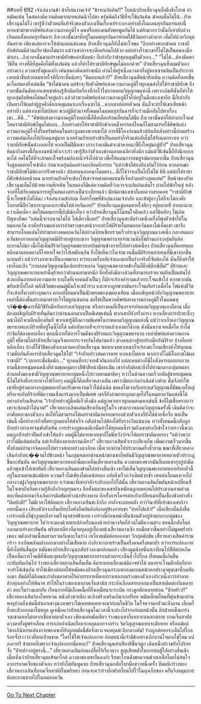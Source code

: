 ##บทที่ 692 เจ้าเล่นงานข้า ข้าก็เล่นงานเจ้า!
“ข้าจะแก้แค้น!!” ใบหน้าป๋ายเสี่ยวฉุนบึ้งตึงขึงโกรธ กำหมัดแน่น ในสมองมีความคิดมากมายแล่นฉิวไปมา ครุ่นคิดถึงวิธีที่จะใช้แก้แค้น
ฆ่าคนนั้นไม่ได้...ป๋ายเสี่ยวฉุนไม่โง่ เขารู้ดีว่าตัวตนที่แท้จริงของตัวเองเป็นเรื่องเปราะบางอย่างยิ่งในแดนทุรกันดารแห่งนี้ หากเขาฆ่าพวกศิษย์แห่งความภาคภูมิใจ คนหรือสองคนยังพอพูดกันได้ แต่ถ้ามากกว่านั้นก็เท่ากับล่วงเกินคนทั้งแดนทุรกันดาร ถึงเวลานั้นเขาที่อยู่ในแดนทุรกันดารย่อมใช้ชีวิตอย่างลำบาก เต็มไปด้วยวิกฤตอันตราย
เพียงแต่หากจะให้ฆ่าแค่คนสองคน ป๋ายเสี่ยวฉุนก็ยังไม่สะใจพอ
“อีกอย่างหากฆ่าคน ราชาผียักษ์ย่อมมีส่วนเกี่ยวข้องไม่มาก แม้ว่าเขาอาจจะเดือดร้อนไปด้วย แต่อย่างไรซะเขาก็ไม่ได้เป็นคนลงมือฆ่าเอง...ถึงเวลานั้นตาแก่ราชาผียักษ์แค่กลับหน้า ก็เท่ากับว่าข้าขุดหลุมฝังตัวเอง...”
“ไม่ได้...ต้องคิดหาวิธีอื่น ทางที่ดีที่สุดคือได้ทั้งแก้แค้น แล้วก็ทำให้ราชาผียักษ์พูดไม่ออกด้วย” ป๋ายเสี่ยวฉุนทึ้งผมตัวเองอย่างแรง ดวงตาทั้งคู่แดงก่ำ เค้นสมองคิดอย่างหนัก ผ่านไปครู่หนึ่งดวงตาทั้งคู่ของเขาพลันเป็นประกาย เงยหน้าขึ้นด้วยลมหายใจที่ถี่กระชั้นน้อยๆ
“คิดออกแล้ว!!” ป๋ายเสี่ยวฉุนสีหน้าฮึกเหิม ความคิดที่ลอยขึ้นมาในสมองยิ่งเด่นชัด
“ข้าไม่ฆ่าคน แต่ข้าจะจับตัวศิษย์แห่งความภาคภูมิใจทุกคนส่งไปให้ราชาผียักษ์ ถึงเวลานั้นอันดับแรกเลยเขาต้องรู้สึกผิดกับเรื่องที่ก่อไว้ในกาหลอมวิญญาณแห่งนี้ เพราะเดิมทีนั่นก็ทำให้ทุกกลุ่มอิทธิพลไม่พอใจอยู่แล้ว แล้วถ้าพวกศิษย์แห่งความภาคภูมิใจไปอยู่ในมือของเขาอีก นี่ก็เท่ากับเปิดทางให้เหล่าผู้สูงศักดิ์หาเหตุผลมาเอาเรื่องเขาได้...หากเขาปล่อยตัวคน นั่นก็จะทำให้เขาเสียหน้าอย่างยิ่ง แต่หากเขาไม่ปล่อย พวกผู้มีอำนาจทั้งหมดในแดนทุรกันดารก็จะร่วมมือกันไปหาเรื่องเขา...หึหึ...”
“ศิษย์แห่งความภาคภูมิใจเหล่านี้ก็คือเผือกร้อนที่หล่นใส่มือ ถึงเวลานั้นต่อให้ลำบากใจแค่ไหนราชาผียักษ์ก็พูดไม่ออก...อีกอย่างต่อให้ราชาผียักษ์จะเผด็จการแค่ไหนก็ไม่สามารถใช้ศิษย์แห่งความภาคภูมิใจไปรีดทรัพย์คนในตระกูลของพวกเขาได้ การที่ขี้โกงก่อนแล้วปล้นทีหลังอย่างนี้ย่อมสร้างความแค้นเคืองให้กับคนหมู่มาก นายท่านป๋ายอย่างข้าเป็นคนทำก็จริงแต่กลับไม่ได้รับผลกระทบ ทว่าราชาผียักษ์นั้นต่างออกไป หากเป็นฝีมือเขา เกรงว่าคงมีแต่จะนำหายนะที่ยิ่งใหญ่มาสู่ตัว!” ป๋ายเสี่ยวฉุนคิดมาถึงตรงนี้ก็แหงนหน้าหัวเราะร่า
เขารู้สึกว่าตัวเองช่างฉลาดเฉลียวยิ่งนัก แม้แต่วิธีเช่นนี้ก็ยังนึกออกมาได้ อดไม่ได้ที่จะลำพองใจพร้อมปลงอนิจจังไปด้วย เพื่อให้แผนการสมบูรณ์แบบมากขึ้น ป๋ายเสี่ยวฉุนจึงสูดลมหายใจเข้าลึก ก่อนจะครุ่นคิดอย่างละเอียดอีกรอบ
“แต่ว่าข้าก็ต้องป้องกันไว้ก่อน หากตาเฒ่าราชาผียักษ์ไม่ต้องการรักษาหน้า ปล่อยคนออกมาโดยตรง...นี่ก็ใช่ว่าจะเป็นไปไม่ได้ หึหึ แต่ต่อให้ราชาผียักษ์ปล่อยตัวคน นายท่านป๋ายก็จะต้องให้เขาจ่ายค่าตอบแทนที่เจ็บปวดอย่างสุดแสน!” สีหน้าของป๋ายเสี่ยวฉุนเต็มไปด้วยความฮึกเหิม ในสมองก็มีแต่ความคิดที่ว่าควรจะแก้แค้นเช่นไร ผ่านไปพักใหญ่ หลังจากที่ไล่เรียงแผนการอยู่ในสมองอย่างเป็นระเบียบแล้ว นัยน์ตาของเขาก็เผยความรอคอย
“ราชาผียักษ์ นี่จะโทษข้าไม่ได้นะ เจ้าเล่นงานข้าก่อน ก็อย่าโทษที่ข้าเล่นงานเจ้ากลับ และข้าผู้อาวุโสก็จะได้อาศัยโอกาสนี้ฝึกวิชากระดูกคงกระพันไปด้วยกันเลย!” ป๋ายเสี่ยวฉุนสูดลมหายใจลึกๆ อยู่หลายที สายตาฉายแววเด็ดเดี่ยว ต่อให้แผนการนี้ยังมีช่องโหว่ ทว่าป๋ายเสี่ยวฉุนก็ไม่สนใจอีกแล้ว แค่วิธีหลักๆ ไม่เกิดปัญหาก็พอ
“แค้นนี้จะรอนานไม่ได้ ไปเดี๋ยวนี้เลย!” ป๋ายเสี่ยวฉุนสะบัดร่างหนึ่งครั้งก็พุ่งตัวเข้าไปในหมอกควัน อาศัยปราณแห่งการอำพรางของหน้ากากทำให้ผีร้ายในหมอกควันมองไม่เห็นเขา เขาจึงสามารถโลดแล่นไปท่ามกลางหมอกควันได้อย่างเงียบเชียบรวดเร็วประดุจวิญญาณดวงหนึ่ง
กลางหมอกควันของกาหลอมวิญญาณมีผีร้ายอยู่เยอะมาก วิญญาณพยาบาทจำนวนนับไม่ถ้วนเกาะกลุ่มกันห้อทะยานไปมา เมื่อได้เห็นผีร้ายวิญญาณพยาบาทบินผ่านข้างกายไปอย่างต่อเนื่อง ป๋ายเสี่ยวฉุนที่คอยหลบหลีกมาตลอดทางก็ใจหายใจคว่ำไปเหมือนกัน
ยิ่งได้เห็นว่าในจำนวนนั้นมีผีร้ายหลายตนที่มีเขางอกขึ้นมาบนหัว แม้ว่าร่างกายจะเป็นภาพมายา ทว่าบางครั้งกลับจำแลงมาเป็นร่างจริงที่จับต้องได้ นั่นก็ยิ่งทำให้เขาอึ้งตะลึง
“กาหลอมวิญญาณนี้แปลกประหลาด วิญญาณพยาบาทข้างในก็ยิ่งพิลึกพิลั่น!”
ผีร้ายและวิญญาณพยาบาทเหล่านี้ดุร้ายกว่าด้านนอกมากนัก อีกทั้งยังมีบางส่วนที่สามารถร่ายเวทลับเปี่ยมล้นไปด้วยกลิ่นอายแห่งความตาย ยามใดที่เจอคนตัวเป็นๆ ก็มักจะร้องคำรามแล้วกระโจนเข้าใส่ หากพวกมันขยับเข้าไปใกล้ พลังชีวิตของคนผู้นั้นก็จะสลัวราง และหากถูกพวกมันกระโจนทับร่างเมื่อใด ไฟแห่งชีวิตก็จะส่ายไหวอย่างรุนแรง
หากเปลี่ยนมาเป็นนักพรตของเขตทงเทียน เมื่อเผชิญหน้ากับวิญญาณพยาบาทเหล่านี้ต้องตื่นตระหนกทำอะไรไม่ถูกแน่นอน ต่อให้เป็นพวกศิษย์แห่งความภาคภูมิใจในแดนทุรกั���ดารที่มีวิธีรับมือกับกระแสวิญญาณ หรือบางคนที่เป็นอาจารย์หลอมวิญญาณเองก็ตาม เมื่อต้องเผชิญกับผีร้ายที่ดุดันกว่าด้านนอกมากเป็นพิเศษเช่นนี้ พวกเขาก็ยังกริ่งเกรง หากเลี่ยงการปะทะซึ่งๆ หน้าได้ก็จะหลีกเลี่ยงทันที
พวกเขารู้ดีถึงความพิเศษในกาหลอมวิญญาณแห่งนี้ แม้ว่าจะเก็บเอาวิญญาณพยาบาทและผีร้ายที่อยู่ในนี้ไปได้ แต่กลับยากที่จะกำราบแล้วเอามาใช้งาน ดังนั้นหากเจอเมื่อใด ถ้าไม่กำจัดก็ต้องหลบเลี่ยง
ตอนนี้ภายใต้การโจมตีของผีร้ายและวิญญาณพยาบาท เหล่าศิษย์แห่งความภาคภูมิใจที่ตามไล่ล่าป๋ายเสี่ยวฉุนจึงแยกกระจายกันไปนานแล้ว ต่างคนต่างสู้รบปรบมือกับผีร้าย บ้างก็คอยหลีกเลี่ยง บ้างก็ใช้วิธีของตัวเองตามหาป๋ายเสี่ยวฉุน
พอหาเจอพวกเขาก็จะร้องตะโกนเสียงดังให้ทุกคนร่วมมือกันสังหารป๋ายเสี่ยวฉุนให้ได้!
“เจ้าป๋ายฮ่าวสมควรตาย หากเขาไม่ตาย พวกเราก็ไม่มีโอกาสได้ผลราชาผี!”
“เวลากระชั้นชิดนัก...” ทุกคนที่กระจายตัวกันออกไป แต่ละคนต่างก็มีไอสังหารตลบอบอวล ยามนี้ชายหนุ่มคนหนึ่งที่สวมชุดคลุมยาวสีฟ้าสีหน้ามืดทะมึน เขากำลังห้อตะบึงไปท่ามกลางกลุ่มหมอก ด้านหลังของเขามีวิญญาณพยาบาทกลุ่มหนึ่งไล่กวดตามมาติดๆ ทว่าในด้านความเร็วกลับสู้ชายหนุ่มคนนี้ไม่ได้จึงทิ้งระยะห่างไปเรื่อยๆ
คนผู้นี้ก็คือเสี่ยวหลางเสิน เพราะมีตบะก่อกำเนิดช่วงท้าย นั่นจึงทำให้เขาที่อยู่ท่ามกลางกลุ่มหมอกยังคงรักษาความเร็วได้ดังเดิม ขอแค่ไม่เจอกับกระแสวิญญาณที่มีขนาดใหญ่หรือเจอกับผีร้ายที่มีความแข็งแกร่งมากเป็นพิเศษ เขาก็ยังสามารถบุกตะลุยไปในหมอกควันแห่งนี้ได้อย่างกำเริบเสิบสาน
“เจ้าป๋ายฮ่าวผู้นี้หนีเร็วยิ่งนัก แต่ถูกพวกเราทุกคนตามหาเช่นนี้ ข้าก็ไม่เชื่อหรอกว่าเขาจะซ่อนตัวได้นาน!” เสี่ยวหลางเสินแค่นเสียงเย็นอยู่ในใจ เขามากาหลอมวิญญาณครั้งนี้ เดิมคิดว่าจะอาศัยตบะของตัวเอง ต่อให้ไม่สามารถได้ผลราชาผีมาครอบครองด้วยตัวเองก็ยังได้ช่วยซื่อจื่อ พอเป็นเช่นนี้ เมื่อทำภารกิจที่ตระกูลมอบให้สำเร็จ กลับบ้านไปต้องได้รับรางวัลแน่นอน
ทว่าทั้งหมดนี้กลับถูกป๋ายฮ่าวทำลายจนพังยับเยิน การปรากฏของผนึกนั้นทำให้ทุกคนซึ่งรวมถึงเขาต่างก็เข้าใจว่าคราวนี้พวกตนถูกป๋ายฮ่าวปั่นหัวเข้าให้แล้ว คนผู้นี้ไม่ตายพวกเขาก็ไม่มีหวังว่าจะได้ผลราชาผีมาครอง
“แม้ว่าพวกเราไม่มีแค้นต่อกัน แต่เจ้าก็ต้องตายสถานเดียว!” เสี่ยวหลางเสินหัวเราะเสียงเย็น เพิ่มความเร็วมากขึ้นทั้งยังแผ่อำนาจจิตออกไปตรวจสอบอย่างละเอียด เมื่อเวลาผ่านไปประมาณครึ่งชั่วยาม ขณะที่เสี่ยวหลางเสินกำลังทะ��านไปข้างหน้า ในกลุ่มหมอกด้านหน้าของเขาก็พลันมีวิญญาณพยาบาทหลายตัวปรากฏขึ้นกะทันหัน พอวิญญาณพยาบาทเหล่านี้มองเห็นเสี่ยวหลางเสิน ดวงตาของพวกมันก็เผยแสงรุบรู่ดำมืดแล้วพุ่งเข้าใส่เขาทันที
เสี่ยวหลางเสินมองข้ามไปอย่างสิ้นเชิง เขาไม่เห็นวิญญาณพยาบาทหลายร้อยตัวนี้อยู่ในสายตาแม้แต่น้อย ความเร็วไม่เพียงไม่ลดน้อยลง กลับยิ่งเร็วกว่าเดิมด้วยซ้ำ เขาเผ่นโผนแหวกไปกลางวงฝูงวิญญาณพยาบาท ทว่าขณะที่เขากำลังจะฝ่าออกไปได้นั้น เสี่ยวหลางเสินก็พลันหน้าเปลี่ยนสี ในใจเขาบังเกิดความรู้สึกถึงวิกฤตรุนแรง อีกทั้งตบะของเขายังเหมือนถูกลดทอนไปประมาณสามส่วน ตบะที่แผ่ออกมาจึงเกิดการติดขัดอย่างน่าประหลาด อีกทั้งการโคจรตบะยังเปลี่ยนมาเป็นเชื่องช้าอย่างยิ่ง
“ผิดปกติ!” ไม่มีเวลาให้คิดมาก เสี่ยวหลางเสินชะงักกึก กำลังจะถอยหลัง ทว่าวินาทีที่เท้าของเขาก้าวถอยนั้นเอง เสียงหัวเราะเย็นเยียบโอหังก็พลันดังก้องอยู่ข้างกายเขา
“สายไปแล้ว!” เมื่อเสียงนั้นดังขึ้น เงาร่างหนึ่งก็พุ่งวูบมาถึงรวดเร็วดุจสายฟ้าแลบ เงาร่างนี้ก่อนหน้านั้นซ่อนตัวอยู่ท่ามกลางกลุ่มของวิญญาณพยาบาท ไม่ว่าจะมองด้วยตาเปล่าหรือมองด้วยอำนาจจิตก็ล้วนไม่มีความต่าง ตอนนี้กลับโผล่ออกมาอย่างกะทันหัน พริบตาเดียวก็มาหยุดอยู่เบื้องหน้าเสี่ยวหลางเซิง ยกมือขวาขึ้นอย่างไม่พูดพร่ำทำเพลง พลังกล้ามเนื้อผสานรวมกับตบะในร่าง เหวี่ยงหมัดต่อยออกมา
วิกฤตคับขัน เสี่ยวหลางเสินคำรามกร้าว ระเบิดพลังแฝงออกมาอย่างไม่เสียดาย กำลังจะกลายร่างเป็นครึ่งคนครึ่งหมาป่า ทว่าการแปลงกายนี้ยังไม่ทันสิ้นสุด หมัดของป๋ายเสี่ยวฉุนกลับร่วงลงมาก่อนแล้ว
เสียงตูมดังสนั่นสะเทือนไปสี่ทิศก่อเกิดเป็นคลื่นการโจมตีที่ซัดตะลุยผลักวิญญาณพยาบาทรอบด้านกระเด็นลิ่วไปไกล ทั้งหมดนี้เกิดขึ้นกะทันหันเกินไป ร่างของเสี่ยวหลางเสินสั่นเทิ้ม คิดจะหลบเลี่ยงแต่มิอาจทำได้ หมายจะโจมตีกลับก็ยากจะทำได้เช่นกัน ทำได้เพียงปล่อยให้หมัดของป๋ายเสี่ยวฉุนกระแทกลงมาบนหน้าอกประดุจขุนเขาที่กดทับลงมา สัมผัสได้ถึงพละกำลังมหาศาลไร้คำบรรยายที่ตกกระทบลงบนร่างของตัวเองประหนึ่งการทำลายล้างทุกอย่างให้พินาศ ทำให้ในร่างของเขาบาดเจ็บสาหัส กระอักเลือดสายออกมาเป็นสายติดต่อกันหลายคำ ตบะในร่างแตกยับ เรือนกายที่มีเลือดเนื้อก็ยิ่งเหมือนจะระเบิด กระดูกหักหลายท่อน
“ป๋ายฮ่าว!!” เสี่ยวหลางเสินร้องโหยหวน หนังหัวชาหนึบ ตะลึงพรึงเพริดเกินจะเปรียบ หมัดเหี้ยมโหดที่พุ่งเข้ามาปานพายุบ้าคลั่งเช่นนี้ทำเอาเขางุนงงเพราะไม่เคยพบเคยเจอมาก่อนในชีวิต ในใจหวาดกลัวตะลึงลาน เลือดก็ยิ่งทะลักออกมาไม่หยุด ดูเหมือนว่าป๋ายเสี่ยวฉุนในเวลานี้จะต่างไปจากก่อนหน้านั้น อีกฝ่ายแข็งแกร่งจนเขาแทบไม่อยากเชื่อสายตาตัวเอง
เพียงแค่หมัดเดียว ร่างของเขาก็แทบจะแหลกสลาย บาดเจ็บสาหัส ดวงตาทั้งคู่พร่าเลือน ทารกก่อกำเนิดเกือบจะหลุดออกจากร่าง จิตวิญญาณแทบจะดับหาย หรือแม้แต่วิชาอภินิหารแปลงกายของเขาก็ยังถูกหมัดนี้ขัดจังหวะจนหยุดชะงักกลางคัน! ร่างถูกต่อยกระเด็นไปไกลร้อยจั้งราวว่าวที่สายป่านขาด
“ใครใช้ให้เจ้าแปลงกาย ก่อนหน้านี้เจ้าตีข้าอย่างเบิกบานใจมากใช่ไหม แปลงกายรึ ข้าต่อยก็เพราะเจ้าแปลงกายนี่แหละ!” ป๋ายเสี่ยวฉุนทำเสียงหึขึ้นจมูก เดินหนึ่งก้าวขยับไปร้อยจั้ง
“ป๋ายฮ่าวอยู่ตรงนี้...” เสี่ยวหลางเสินอ่อนเปลี้ยไร้เรี่ยวแรง สูญเสียพลังในการต่อสู้ไปอย่างสิ้นเชิง เมื่อเห็นว่าป๋ายเสี่ยวฉุนเข้ามาใกล้ ดวงตาของเขาก็แดงก่ำ รีบตะโกนดังขอความช่วยเหลือโดยไม่สนใจอาการบาดเจ็บของตัวเอง ทว่ายังไม่ทันพูดจบ ป๋ายเสี่ยวฉุนกลับโบกมือขวาหนึ่งครั้ง ปิดผนึกร่างของเสี่ยวหลางเสินที่บาดเจ็บสาหัสในพริบตา ก่อนจะคว้าร่างอีกฝ่ายโยนไปไว้ในถุงเก็บของ ครั้นจึงหมุนกายห้อทะยานหายไปในหมอกควัน

------


[Go To Next Chapter]( ./130.md)